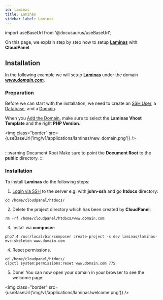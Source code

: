 ```yaml
---
id: laminas
title: Laminas
sidebar_label: Laminas
---
```


import useBaseUrl from '@docusaurus/useBaseUrl';

On this page, we explain step by step how to setup **[Laminas](https://getlaminas.org/)** with **CloudPanel**.

## Installation

In the following example we will setup **[Laminas](https://getlaminas.org/)** under the domain ***www.domain.com***.

### Preparation

Before we can start with the installation, we need to create an [SSH User](../frontend-area/users#adding-a-user), a [Database](../frontend-area/databases#adding-a-database), and a [Domain](../frontend-area/domains#adding-a-domain).

When you [Add the Domain](../frontend-area/domains#adding-a-domain), make sure to select the **Laminas Vhost Template** and the right **PHP Version**.

<img class="border" src={useBaseUrl('img/v1/applications/laminas/new_domain.png')} /> <br /><br />

:::warning Document Root
Make sure to point the **Document Root** to the **public** directory.
:::

### Installation

To install **Laminas** do the following steps:

1. [Login via SSH](../frontend-area/users#ssh-login) to the server e.g. with **john-ssh** and go **htdocs** directory:

```
cd /home/cloudpanel/htdocs/
```

2. Delete the project directory which has been created by **CloudPanel**:

```
rm -rf /home/cloudpanel/htdocs/www.domain.com
```

3. Install via **composer**:

```
php7.4 /usr/local/bin/composer create-project -s dev laminas/laminas-mvc-skeleton www.domain.com
```

4. Reset permissions.

```
cd /home/cloudpanel/htdocs/
clpctl system:permissions:reset www.domain.com 775
```

5. Done! You can now open your domain in your browser to see the welcome page.

<img class="border" src={useBaseUrl('img/v1/applications/laminas/welcome.png')} /> 

